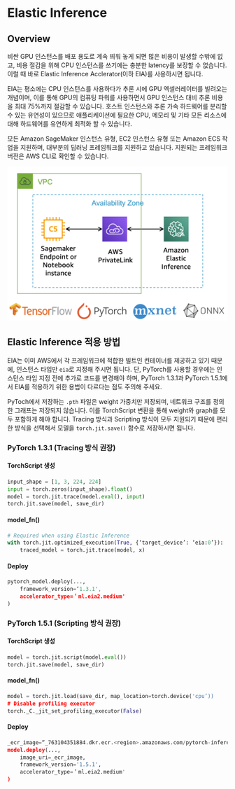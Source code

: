 # Elastic Inference

## Overview
비싼 GPU 인스턴스를 배포 용도로 계속 띄워 놓게 되면 많은 비용이 발생할 수밖에 없고, 비용 절감을 위해 CPU 인스턴스를 쓰기에는 충분한 latency를 보장할 수 없습니다. 이럴 때 바로 Elastic Inference Acclerator(이하 EIA)를 사용하시면 됩니다.

EIA는 평소에는 CPU 인스턴스를 사용하다가 추론 시에 GPU 엑셀러레이터를 빌려오는 개념이며, 이를 통해 GPU의 컴퓨팅 파워를 사용하면서 GPU 인스턴스 대비 추론 비용을 최대 75%까지 절감할 수 있습니다. 호스트 인스턴스와 추론 가속 하드웨어를 분리할 수 있는 유연성이 있으므로 애플리케이션에 필요한 CPU, 메모리 및 기타 모든 리소스에 대해 하드웨어를 유연하게 최적화 할 수 있습니다. 

모든 Amazon SageMaker 인스턴스 유형, EC2 인스턴스 유형 또는 Amazon ECS 작업을 지원하며, 대부분의 딥러닝 프레임워크를 지원하고 있습니다. 지원되는 프레임워크 버전은 AWS CLI로 확인할 수 있습니다.

![ptn_2_01](../../images/cost_optimization/ptn_3_01.png)

## Elastic Inference 적용 방법

EIA는 이미 AWS에서 각 프레임워크에 적합한 빌트인 컨테이너를 제공하고 있기 때문에, 인스턴스 타입만 `eia`로 지정해 주시면 됩니다. 단, PyTorch를 사용할 경우에는 인스턴스 타입 지정 전에 추가로 코드를 변경해야 하며, PyTorch 1.3.1과 PyTorch 1.5.1에서 EIA를 적용하기 위한 용법이 다르다는 점도 주의해 주세요. 

PyToch에서 저장하는 `.pth` 파일은 weight 가중치만 저장되며, 네트워크 구조를 정의한 그래프는 저장되지 않습니다. 이를 TorchScript 변환을 통해 weight와 graph를 모두 포함하게 해야 합니다. Tracing 방식과 Scripting 방식이 모두 지원되기 때문에 편리한 방식을 선택해서 모델을 `torch.jit.save()` 함수로 저장하시면 됩니다. 

### PyTorch 1.3.1 (Tracing 방식 권장)

#### TorchScript 생성
```python
input_shape = [1, 3, 224, 224]
input = torch.zeros(input_shape).float()
model = torch.jit.trace(model.eval(), input)
torch.jit.save(model, save_dir)
```

#### model_fn()
```python
# Required when using Elastic Inference
with torch.jit.optimized_execution(True, {‘target_device’: ‘eia:0’}):
    traced_model = torch.jit.trace(model, x)
```

#### Deploy
```python
pytorch_model.deploy(...,
    framework_version=‘1.3.1',
    accelerator_type=＇ml.eia2.medium'
)
```

### PyTorch 1.5.1 (Scripting 방식 권장)

#### TorchScript 생성
```python
model = torch.jit.script(model.eval())
torch.jit.save(model, save_dir)
```

#### model_fn()
```python
model = torch.jit.load(save_dir, map_location=torch.device('cpu’))
# Disable profiling executor
torch._C._jit_set_profiling_executor(False)
```

#### Deploy
```python
_ecr_image=“_763104351884.dkr.ecr.<region>.amazonaws.com/pytorch-inference-eia:<image_tag>"
model.deploy(...,
    image_uri=_ecr_image,    
    framework_version='1.5.1', 
    accelerator_type=＇ml.eia2.medium'
)
```
